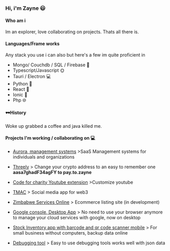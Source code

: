 ### Hi, i'm Zayne 😃

#### Who am i

Im an explorer, love collaborating on projects. Thats all there is.

#### Languages/Frame works

Any stack you use i can also but here's a few im quite proficient in

* Mongo/ Couchdb / SQL / Firebase 💾
* Typescript/Javascript 🌞
* Tauri / Electron 💻
* Python 🐍
* React 🧬
* Ionic 🌌
* Php 🌐

#### 🕶History

Woke up grabbed a coffee and java killed me.


#### Projects I'm working / collaborating on 💻
  * [Aurora, management systems](https://aurorasystems.co.zw/roadmap) >SaaS Management systems for individuals and organizations
  * [Threely](https://threely.io) >
   Change your crypto address to an easy to remember one **aasa7ghadF34agFY to pay.to.zayne**
  * [Code for charity Youtube extension](https://github.com/code-charity/youtube)  >Customize youtube
  * [TMAC](https://tipmeacoffee.com) >
    Social media app for web3
 * [Zimbabwe Services Online](https://zimbabweservices.com) >
    Ecommerce listing site (in development)  
  * [Google console, Desktop App](https://github.com/zaynekomichi/Google-Cloud-Console) > No need to use your browser anymore to manage your cloud services with google,       now on desktop  
  * [Stock Inventory app with barcode and qr code scanner mobile](https://github.com/zaynekomichi/Intake-Stock) > For small business without computers, backup data online  
  
  * [Debugging tool](https://github.com/zaynekomichi/FastDebug-Js) > Easy to use debugging tools works well with json data  

 
  
